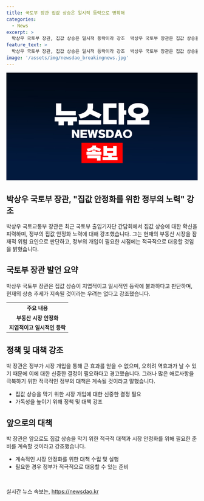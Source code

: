 ```yaml
---
title: 국토부 장관 집값 상승은 일시적 등락으로 명확해
categories:
  - News
excerpt: >
  박상우 국토부 장관, 집값 상승은 일시적 등락이라 강조  박상우 국토부 장관은 집값 상승을 일시적 등락으로 판단하며, 공급 대책 강조했다. 또한 시장 개입은 효과보단 역효과가 날 수 있어 자제해야 한다고 주장했다. 더불어 3기 신도시 공급으로 주택 공급량이 늘어날 것으로 예상되며, 애로사항을 해소할 준비가 되어 있다고 강조했다.
feature_text: >
  박상우 국토부 장관, 집값 상승은 일시적 등락이라 강조  박상우 국토부 장관은 집값 상승을 일시적 등락으로 판단하며, 공급 대책 강조했다. 또한 시장 개입은 효과보단 역효과가 날 수 있어 자제해야 한다고 주장했다. 더불어 3기 신도시 공급으로 주택 공급량이 늘어날 것으로 예상되며, 애로사항을 해소할 준비가 되어 있다고 강조했다.
image: '/assets/img/newsdao_breakingnews.jpg'
---
```


<p><img src="/assets/img/newsdao_breakingnews.jpg" alt="flaretime 속보" /></p>

<h2>박상우 국토부 장관, "집값 안정화를 위한 정부의 노력" 강조</h2>

<p data-ke-size="size16">박상우 국토교통부 장관은 최근 국토부 출입기자단 간담회에서 집값 상승에 대한 확신을 피력하며, 정부의 집값 안정화 노력에 대해 강조했습니다. 그는 현재의 부동산 시장을 잠재적 위험 요인으로 판단하고, 정부의 개입이 필요한 시점에는 적극적으로 대응할 것임을 밝혔습니다.</p>

<h2 data-ke-size="size26">국토부 장관 발언 요약</h2>

<p data-ke-size="size16">박상우 국토부 장관은 집값 상승이 지엽적이고 일시적인 등락에 불과하다고 판단하며, 현재의 상승 추세가 지속될 것이라는 우려는 없다고 강조했습니다.</p>

<table>
    <tr>
        <th>주요 내용</th>
    </tr>
    <tr>
        <td style="text-align: center; height: 17px;"><b>부동산 시장 안정화</b></td>
    </tr>
    <tr>
        <td style="text-align: center; height: 17px;"><b>지엽적이고 일시적인 등락</b></td>
    </tr>
</table>

<h2 data-ke-size="size26">정책 및 대책 강조</h2>

<p data-ke-size="size16">박 장관은 정부가 시장 개입을 통해 큰 효과를 얻을 수 없으며, 오히려 역효과가 날 수 있기 때문에 이에 대한 신중한 결정이 필요하다고 경고했습니다. 그러나 많은 애로사항을 극복하기 위한 적극적인 정부의 대책은 계속될 것이라고 말했습니다.</p>

<ul>
    <li>집값 상승을 막기 위한 시장 개입에 대한 신중한 결정 필요</li>
    <li>가독성을 높이기 위해 정책 및 대책 강조</li>
</ul>

<h2 data-ke-size="size26">앞으로의 대책</h2>

<p data-ke-size="size16">박 장관은 앞으로도 집값 상승을 막기 위한 적극적 대책과 시장 안정화를 위해 필요한 준비를 계속할 것이라고 강조했습니다.</p>

<ul>
    <li>계속적인 시장 안정화를 위한 대책 수립 및 실행</li>
    <li>필요한 경우 정부가 적극적으로 대응할 수 있는 준비</li>
</ul>

<p data-ke-size="size16">&nbsp;</p>
실시간 뉴스 속보는, <a href="https://newsdao.kr" rel="dofollow">https://newsdao.kr</a>


